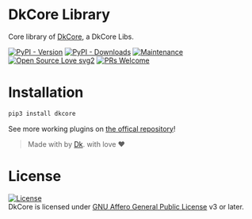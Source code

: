 # DkCore Library

Core library of [DkCore](https://github.com/npdkdev/dkcorepy), a DkCore Libs.


[![PyPI - Version](https://img.shields.io/pypi/v/dkcore?style=round)](https://pypi.org/project/dkcore)
[![PyPI - Downloads](https://img.shields.io/pypi/dm/dkcore?label=DOWNLOADS&style=round)](https://pypi.org/project/dkcore)
[![Maintenance](https://img.shields.io/badge/Maintained%3F-yes-green.svg)](https://github.com/npdkdev/dkcorepy/graphs/commit-activity)
[![Open Source Love svg2](https://badges.frapsoft.com/os/v2/open-source.svg?v=103)](https://github.com/npdkdev/dkcorepy)
[![PRs Welcome](https://img.shields.io/badge/PRs-welcome-brightgreen.svg?style=flat-square)](https://makeapullrequest.com)

# Installation
```bash
pip3 install dkcore
```


See more working plugins on [the offical repository](https://github.com/npdkdev/dkcorepy)!

> Made with by [Dk](https://t.me/npdkdev). with love ❤️


# License
[![License](https://www.gnu.org/graphics/agplv3-155x51.png)](LICENSE)   
DkCore is licensed under [GNU Affero General Public License](https://www.gnu.org/licenses/agpl-3.0.en.html) v3 or later.

